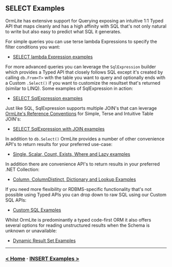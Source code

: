 ## SELECT Examples

OrmLite has extensive support for Querying exposing an intuitive 1:1 Typed API that maps cleanly and has a high affinity 
with SQL that's not only natural to write but also easy to predict what SQL it generates. 

For simple queries you can use terse lambda Expressions to specify the filter conditions you want:

 - [SELECT lambda Expression examples](#doc=select-examples.md&gist=43a09ba142f24ab2ec878284c8b942ca)

For more advanced queries you can leverage the `SqlExpression` builder which provides a Typed API that closely follows 
SQL except it's created by calling `db.From<T>` with the table you want to query and optionally ends with a 
Custom `.Select()` if you want to customize the resultset that's returned (similar to LINQ). Some examples of 
SqlExpression in action:

 - [SELECT SqlExpression examples](#doc=select-examples.md&gist=6c5bcce2ea5574f88378d1beb089a2ba)

Just like SQL, SqlExpression supports multiple JOIN's that can leverage 
<a href="https://github.com/ServiceStack/ServiceStack.OrmLite#typed-sqlexpression-support-for-joins" target="_top">OrmLite's Reference Conventions</a>
for Simple, Terse and Intuitive Table JOIN's:

 - [SELECT SqlExpression with JOIN examples](#doc=select-examples.md&gist=c7abdceb53fef604ca4d4bc78ae65912)

In addition to `db.Select()` OrmLite provides a number of other convenience API's to return results for your
preferred use-case:

 - [Single, Scalar, Count, Exists, Where and Lazy examples](#doc=select-examples.md&gist=ff9f813bc40ac15d27b5aee405d848ef)

In addition there are convenience API's to return results in your preferred .NET Collection:

 - [Column, ColumnDistinct, Dictionary and Lookup Examples](#doc=select-examples.md&gist=327fc4c5733cbb875f2c7edf87b1dbec)

If you need more flexibility or RDBMS-specific functionality that's not possible using Typed APIs you can 
drop down to raw SQL using our Custom SQL APIs:

 - [Custom SQL Examples](#doc=select-examples.md&gist=bcf01823bcf03b111b00f6a9a4bf0723)

Whilst OrmLite is predominantly a typed code-first ORM it also offers several options for reading 
unstructured results when the Schema is unknown or unavailable:

 - [Dynamic Result Set Examples](#doc=select-examples.md&gist=cd29bd6b9914c0f8a8541881ea4cbb2e)

---

### [< Home](#doc=index.md) · [INSERT Examples >](#doc=insert-examples.md)

